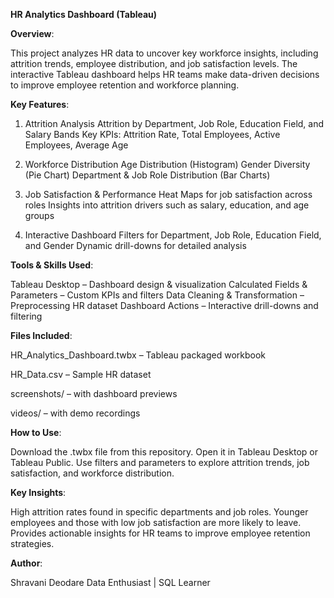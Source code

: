 **HR Analytics Dashboard (Tableau)**

**Overview**:

This project analyzes HR data to uncover key workforce insights, including attrition trends, employee distribution, and job satisfaction levels.
The interactive Tableau dashboard helps HR teams make data-driven decisions to improve employee retention and workforce planning.

**Key Features**:

1. Attrition Analysis
Attrition by Department, Job Role, Education Field, and Salary Bands
Key KPIs: Attrition Rate, Total Employees, Active Employees, Average Age

2. Workforce Distribution
Age Distribution (Histogram)
Gender Diversity (Pie Chart)
Department & Job Role Distribution (Bar Charts)

3. Job Satisfaction & Performance
Heat Maps for job satisfaction across roles
Insights into attrition drivers such as salary, education, and age groups

4. Interactive Dashboard
Filters for Department, Job Role, Education Field, and Gender
Dynamic drill-downs for detailed analysis

**Tools & Skills Used**:

Tableau Desktop – Dashboard design & visualization
Calculated Fields & Parameters – Custom KPIs and filters
Data Cleaning & Transformation – Preprocessing HR dataset
Dashboard Actions – Interactive drill-downs and filtering

**Files Included**:

HR_Analytics_Dashboard.twbx – Tableau packaged workbook

HR_Data.csv – Sample HR dataset

screenshots/ – with dashboard previews

videos/ – with demo recordings

**How to Use**:

Download the .twbx file from this repository.
Open it in Tableau Desktop or Tableau Public.
Use filters and parameters to explore attrition trends, job satisfaction, and workforce distribution.

**Key Insights**:

High attrition rates found in specific departments and job roles.
Younger employees and those with low job satisfaction are more likely to leave.
Provides actionable insights for HR teams to improve employee retention strategies.

**Author**:

Shravani Deodare
Data Enthusiast | SQL Learner 
